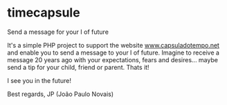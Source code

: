 # timecapsule
Send a message for your I of future

It's a simple PHP project to support the website www.capsuladotempo.net and enable you to send a message to your I of future.
Imagine to receive a message 20 years ago with your expectations, fears and desires... maybe send a tip for your child, friend or parent. 
Thats it!

I see you in the future!

Best regards,
JP (João Paulo Novais)

